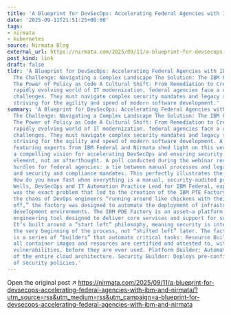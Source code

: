 ```yaml
---
title: 'A Blueprint for DevSecOps: Accelerating Federal Agencies with IBM and Nirmata'
date: '2025-09-11T21:51:25+00:00'
tags:
- nirmata
- kubernetes
source: Nirmata Blog
external_url: https://nirmata.com/2025/09/11/a-blueprint-for-devsecops-accelerating-federal-agencies-with-ibm-and-nirmata/?utm_source=rss&utm_medium=rss&utm_campaign=a-blueprint-for-devsecops-accelerating-federal-agencies-with-ibm-and-nirmata
post_kind: link
draft: false
tldr: 'A Blueprint for DevSecOps: Accelerating Federal Agencies with IBM and Nirmata
  The Challenge: Navigating a Complex Landscape The Solution: The IBM PDE Factory
  The Power of Policy as Code A Cultural Shift: From Remediation to Creation In the
  rapidly evolving world of IT modernization, federal agencies face a unique set of
  challenges. They must navigate complex security mandates and legacy systems while
  striving for the agility and speed of modern software development.'
summary: 'A Blueprint for DevSecOps: Accelerating Federal Agencies with IBM and Nirmata
  The Challenge: Navigating a Complex Landscape The Solution: The IBM PDE Factory
  The Power of Policy as Code A Cultural Shift: From Remediation to Creation In the
  rapidly evolving world of IT modernization, federal agencies face a unique set of
  challenges. They must navigate complex security mandates and legacy systems while
  striving for the agility and speed of modern software development. A recent webinar
  featuring experts from IBM Federal and Nirmata shed light on this very topic, offering
  a compelling vision for accelerating DevSecOps and ensuring security is a foundational
  element, not an afterthought. A poll conducted during the webinar revealed the top
  hurdles for federal agencies: a tie between manual processes and legacy systems
  and security and compliance mandates. This perfectly illustrates the central conflict.
  How do you move fast when everything is a manual, security-audited process? As Mark
  Wells, DevSecOps and IT Automation Practice Lead for IBM Federal, explained, this
  was the exact problem that led to the creation of the IBM PTE Factory. Born from
  the chaos of DevOps engineers “running around like chickens with their heads cut
  off,” the factory was designed to automate the deployment of infrastructure and
  development environments. The IBM PDE Factory is an asset—a platform and product
  engineering tool designed to deliver core services and support for software engineering.
  It’s built around a “start left” philosophy, meaning security is integrated from
  the very beginning of the process, not “shifted left” later. The factory’s core
  is a series of “builders” that automate critical tasks: Resource Builder: Ensures
  all container images and resources are certified and attested to, with near-zero
  vulnerabilities, before they are ever used. Platform Builder: Automates the creation
  of the entire cloud architecture. Security Builder: Deploys pre-configured bundles
  of security policies.'
---
```

Open the original post ↗ https://nirmata.com/2025/09/11/a-blueprint-for-devsecops-accelerating-federal-agencies-with-ibm-and-nirmata/?utm_source=rss&utm_medium=rss&utm_campaign=a-blueprint-for-devsecops-accelerating-federal-agencies-with-ibm-and-nirmata
